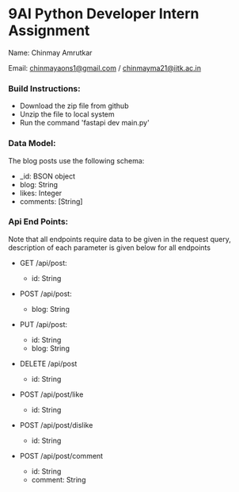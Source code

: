 # 9AI Python Developer Intern Assignment

Name: Chinmay Amrutkar

Email: chinmayaons1@gmail.com / chinmayma21@iitk.ac.in

### Build Instructions:

- Download the zip file from github
- Unzip the file to local system
- Run the command 'fastapi dev main.py'

### Data Model:

The blog posts use the following schema:

- \_id: BSON object
- blog: String
- likes: Integer
- comments: [String]

### Api End Points:

Note that all endpoints require data to be given in the request query, description of each parameter is given below for all endpoints

- GET /api/post:

  - id: String

- POST /api/post:

  - blog: String

- PUT /api/post:

  - id: String
  - blog: String

- DELETE /api/post

  - id: String

- POST /api/post/like

  - id: String

- POST /api/post/dislike

  - id: String

- POST /api/post/comment

  - id: String
  - comment: String
